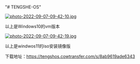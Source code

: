 "# TENGSHE-OS" 

[![photo-2022-09-07-09-42-10.jpg](https://i.postimg.cc/76xQdFqF/photo-2022-09-07-09-42-10.jpg)](https://postimg.cc/7CWVTQG9)

以上是Windows10的vm版本

[![photo-2022-09-07-09-42-19.jpg](https://i.postimg.cc/vH12JLdZ/photo-2022-09-07-09-42-19.jpg)](https://postimg.cc/qzTGnKRP)

以上是windwos11的iso安装镜像版

下载地址：https://tengshos.cowtransfer.com/s/8ab9619ade6343
